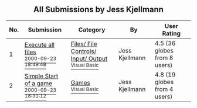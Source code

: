 ﻿<div align="center">

## All Submissions by Jess Kjellmann

</div>

No.  | Submission | Category | By   | User Rating
---- | ---------- | -------- | ---- | -----------
1 | [Execute all files<br /><sup>2000-09-23 18:49:48</sup>](https://github.com/Planet-Source-Code/jess-kjellmann-execute-all-files__1-11638) | [Files/ File Controls/ Input/ Output<br /><sup>Visual Basic</sup>](../ByCategory/files-file-controls-input-output__1-3.md) | Jess Kjellmann | 4.5 (36 globes from 8 users)
2 | [Simple Start of a game<br /><sup>2000-09-23 18:31:12</sup>](https://github.com/Planet-Source-Code/jess-kjellmann-simple-start-of-a-game__1-11637) | [Games<br /><sup>Visual Basic</sup>](../ByCategory/games__1-38.md) | Jess Kjellmann | 4.8 (19 globes from 4 users)
